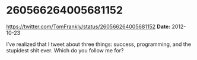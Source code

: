 # 260566264005681152
https://twitter.com/TomFrankly/status/260566264005681152
**Date:** 2012-10-23

I’ve realized that I tweet about three things: success, programming, and the stupidest shit ever. Which do you follow me for?
